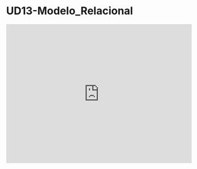# UD13-Modelo_Relacional

<embed src="https://github.com/C4rim-cibersegurata/UD13-Modelo_Relacional/blob/main/TA12%20relacional.pdf" width="500" height="375">
